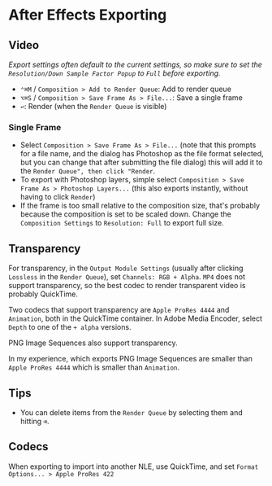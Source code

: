 # After Effects Exporting

## Video

*Export settings often default to the current settings, so make sure to set the `Resolution/Down Sample Factor Popup` to `Full` before exporting.*

- `⌃⌘M` / `Composition > Add to Render Queue`: Add to render queue
- `⌥⌘S` / `Composition > Save Frame As > File...`: Save a single frame
- `↩`: Render (when the `Render Queue` is visible)

### Single Frame

- Select `Composition > Save Frame As > File...` (note that this prompts for a file name, and the dialog has Photoshop as the file format selected, but you can change that after submitting the file dialog) this will add it to the `Render Queue", then click "Render`.
- To export with Photoshop layers, simple select `Composition > Save Frame As > Photoshop Layers...` (this also exports instantly, without having to click `Render`)
- If the frame is too small relative to the composition size, that's probably because the composition is set to be scaled down. Change the `Composition Settings` to `Resolution: Full` to export full size.

## Transparency

For transparency, in the `Output Module Settings` (usually after clicking `Lossless` in the `Render Queue`), set `Channels: RGB + Alpha`. `MP4` does not support transparency, so the best codec to render transparent video is probably QuickTime.

Two codecs that support transparency are `Apple ProRes 4444` and `Animation`, both in the QuickTime container. In Adobe Media Encoder, select `Depth` to one of the `+ alpha` versions.

PNG Image Sequences also support transparency.

In my experience, which exports PNG Image Sequences are smaller than `Apple ProRes 4444` which is smaller than `Animation`.

## Tips

- You can delete items from the `Render Queue` by selecting them and hitting `⌫`.

## Codecs

When exporting to import into another NLE, use QuickTime, and set `Format Options... > Apple ProRes 422`
